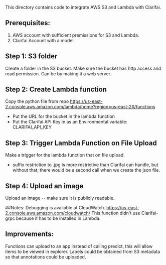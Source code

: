 
This directory contains code to integrate AWS S3 and Lambda with Clarifai.


## Prerequisites:
1) AWS account with sufficient premissions for S3 and Lambda.
2) Clarifai Account with a model

## Step 1: S3 folder

Create a folder in the S3 bucket.
Make sure the bucket has http access and read permission. Can be by
making it a web server.

## Step 2: Create Lambda function
Copy the python file from repo
https://us-east-2.console.aws.amazon.com/lambda/home?region=us-east-2#/functions
- Put the URL for the bucket in the lambda function
- Put the Clarifai API Key in as an Environmental variable: CLARIFAI_API_KEY


## Step 3: Trigger Lambda Function on File Upload
Make a trigger for the lambda function that on file upload.
- suffix restriction to .jpg is more restrictive than Clarifai can handle, but without that,
there would be a second call when we create the json file.

## Step 4: Upload an image
Upload an image -- make sure it is publicly readable.

##Notes:
Debugging is available at CloudWatch. https://us-east-2.console.aws.amazon.com/cloudwatch/
This function didn't use Clarifai-grpc because it has to be installed in Lambda.

## Improvements:

Functions can upload to an app instead of calling predict, this will allow items to be viewed in explorer.
Labels could be obtained from S3 metadata so that annotations could be uploaded.


